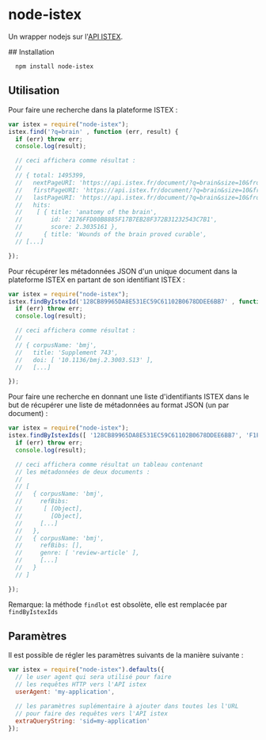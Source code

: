 # node-istex

Un wrapper nodejs sur l'[API ISTEX](https://api.istex.fr).

## Installation

```shell
  npm install node-istex
```


## Utilisation


Pour faire une recherche dans la plateforme ISTEX :

```javascript
var istex = require("node-istex");
istex.find('?q=brain' , function (err, result) {
  if (err) throw err;
  console.log(result);

  // ceci affichera comme résultat :
  // 
  // { total: 1495399,
  //   nextPageURI: 'https://api.istex.fr/document/?q=brain&size=10&from=10',
  //   firstPageURI: 'https://api.istex.fr/document/?q=brain&size=10&from=0',
  //   lastPageURI: 'https://api.istex.fr/document/?q=brain&size=10&from=1495389',
  //   hits: 
  //    [ { title: 'anatomy of the brain',
  //        id: '2176FFD80B8885F17B7EB28F372B31232543C7B1',
  //        score: 2.3035161 },
  //      { title: 'Wounds of the brain proved curable',
  // [...]

});
```

Pour récupérer les métadonnées JSON d'un unique document dans la plateforme ISTEX en partant de son identifiant ISTEX :

```javascript
var istex = require("node-istex");
istex.findByIstexId('128CB89965DA8E531EC59C61102B0678DDEE6BB7' , function (err, result) {
  if (err) throw err;
  console.log(result);

  // ceci affichera comme résultat :
  // 
  // { corpusName: 'bmj',
  //   title: 'Supplement 743',
  //   doi: [ '10.1136/bmj.2.3003.S13' ],
  //   [...]

});
```


Pour faire une recherche en donnant une liste d'identifiants ISTEX dans le but de récupérer une liste de métadonnées au format JSON (un par document) :

```javascript
var istex = require("node-istex");
istex.findByIstexIds([ '128CB89965DA8E531EC59C61102B0678DDEE6BB7', 'F1F927C3A43BC42B161D4BBEC3DD7719001E0429' ], function (err, result) {
  if (err) throw err;
  console.log(result);

  // ceci affichera comme résultat un tableau contenant
  // les métadonnées de deux documents :
  // 
  // [
  //   { corpusName: 'bmj',
  //     refBibs: 
  //      [ [Object],
  //        [Object],
  //     [...]
  //   },
  //   { corpusName: 'bmj',
  //     refBibs: [],
  //     genre: [ 'review-article' ],
  //     [...]
  //   }
  // ]

});
```

Remarque: la méthode ``findlot`` est obsolète, elle est remplacée par ``findByIstexIds``



## Paramètres

Il est possible de régler les paramètres suivants de la manière suivante :

```javascript
var istex = require("node-istex").defaults({
  // le user agent qui sera utilisé pour faire 
  // les requêtes HTTP vers l'API istex
  userAgent: 'my-application',

  // les paramètres suplémentaire à ajouter dans toutes les l'URL
  // pour faire des requêtes vers l'API istex
  extraQueryString: 'sid=my-application'
});
```